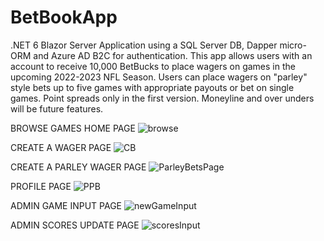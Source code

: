 # BetBookApp
.NET 6 Blazor Server Application using a SQL Server DB, Dapper micro-ORM and Azure AD B2C for authentication. This app allows users with an account to receive 10,000 BetBucks to place wagers on games in the upcoming 2022-2023 NFL Season. Users can place wagers on "parley" style bets up to five games with appropriate payouts or bet on single games. Point spreads only in the first version. Moneyline and over unders will be future features.

BROWSE GAMES HOME PAGE
![browse](https://user-images.githubusercontent.com/95720340/177406152-4628f61d-4bae-419a-b1af-6c7a2d68f9e1.png)

CREATE A WAGER PAGE
![CB](https://user-images.githubusercontent.com/95720340/176520483-04ade180-ae7a-41b3-bb6a-58f7c5a8f703.png)

CREATE A PARLEY WAGER PAGE
![ParleyBetsPage](https://user-images.githubusercontent.com/95720340/178371453-21c99841-b47a-4899-96df-1212e43c68a2.png)

PROFILE PAGE
![PPB](https://user-images.githubusercontent.com/95720340/178809277-8cff9855-cf4b-4c89-a390-58ef29ea5668.png)

ADMIN GAME INPUT PAGE
![newGameInput](https://user-images.githubusercontent.com/95720340/177120612-1a877502-eaa1-4b3f-aaf8-d2db32652b4a.png)

ADMIN SCORES UPDATE PAGE
![scoresInput](https://user-images.githubusercontent.com/95720340/177409450-efcf9eef-481f-42ab-86b9-eefd4382a4dc.png)




